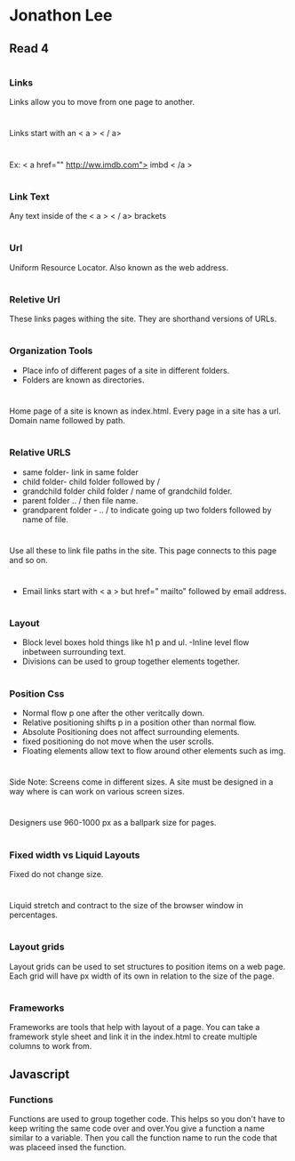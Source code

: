 # Jonathon Lee
## Read 4
#
### Links
Links allow you to move from one page to another.
#
Links start with an < a > < / a>
#
Ex: < a href="" http://ww.imdb.com"> imbd < /a >
#
### Link Text
Any text inside of the < a > < / a> brackets
#
### Url
Uniform Resource Locator. Also known as the web address.
#
### Reletive Url
These links pages withing the site. They are shorthand versions of URLs.
#
### Organization Tools
- Place info of different pages of a site in different folders.
- Folders are known as directories.
#
Home page of a site is known as index.html.
Every page in a site has a url. Domain name followed by path.
#
### Relative URLS
- same folder- link in same folder
- child folder- child folder followed by / 
- grandchild folder child folder / name of grandchild folder.
- parent folder .. / then file name.
- grandparent folder - .. / to indicate going up two folders followed by name of file.
#
Use all these to link file paths in the site. This page connects to this page and so on. 
#
- Email links start with < a > but href=" mailto" followed by email address.

#
### Layout
- Block level boxes hold things like h1 p and ul.
-Inline level flow inbetween surrounding text. 
- Divisions can be used to group together elements together. 
#
### Position Css
- Normal flow p one after the other veritcally down.
- Relative positioning shifts p in a position other than normal flow.
- Absolute Positioning does not affect surrounding elements.
- fixed positioning do not move when the user scrolls.
- Floating elements allow text to flow around other elements such as img.

#
Side Note: Screens come in different sizes. A site must be designed in a way where is can work on various screen sizes.
#
Designers  use 960-1000 px as a ballpark size for pages.
#
### Fixed width vs Liquid Layouts
Fixed do not change size.
#
Liquid stretch and contract to the size of the browser window in percentages.
#
### Layout grids
Layout grids can be used to set structures to position items on a web page. Each grid will have px width of its own in relation to the size of the page.
#
### Frameworks
Frameworks are tools that help with layout of a page. You can take a framework style sheet and link it in the index.html to create multiple columns to work from.
## Javascript
### Functions
Functions are used to group together code. This helps so you don't have to keep writing the same code over and over.You give a function a name similar to a variable. Then you call the function name to run the code that was placeed insed the function.